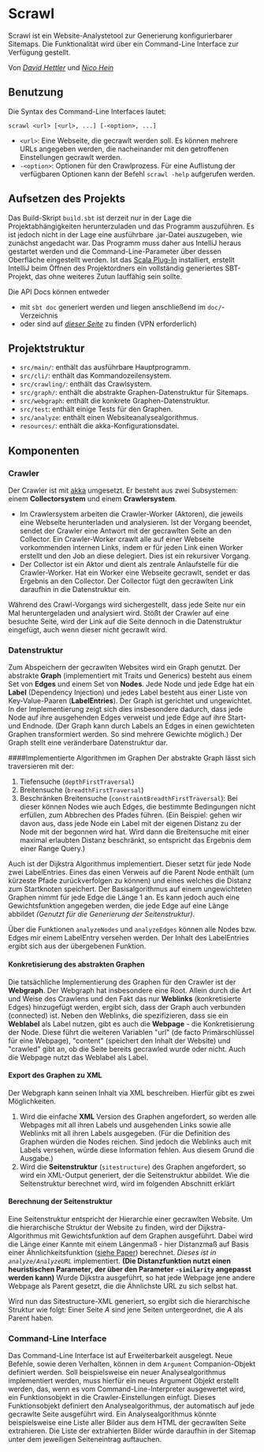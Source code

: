 # Scrawl
Scrawl ist ein Website-Analystetool zur Generierung konfigurierbarer Sitemaps. Die Funktionalität wird über ein Command-Line Interface zur Verfügung gestellt.

Von _[David Hettler](mailto:david.hettler@campus.lmu.de)_ und _[Nico Hein](mailto:n.hein@campus.lmu.de)_

## Benutzung
Die Syntax des Command-Line Interfaces lautet:
```
scrawl <url> [<url>, ...] [-<option>, ...]
```

* ```<url>```: Eine Webseite, die gecrawlt werden soll. Es können mehrere URLs angegeben werden, die nacheinander mit den getroffenen Einstellungen gecrawlt werden.
* ```-<option>```: Optionen für den Crawlprozess. Für eine Auflistung der verfügbaren Optionen kann der Befehl ```scrawl -help``` aufgerufen werden.

## Aufsetzen des Projekts
Das Build-Skript ```build.sbt``` ist derzeit nur in der Lage die Projektabhängigkeiten herunterzuladen und das Programm auszuführen. Es ist jedoch nicht in der Lage eine ausführbare .jar-Datei auszugeben, wie zunächst angedacht war. Das Programm muss daher aus IntelliJ heraus gestartet werden und die Command-Line-Parameter über dessen Oberfläche eingestellt werden. Ist das [Scala Plug-In](https://confluence.jetbrains.com/display/SCA/Scala+Plugin+for+IntelliJ+IDEA) installiert, erstellt IntelliJ beim Öffnen des Projektordners ein vollständig generiertes SBT-Projekt, das ohne weiteres Zutun lauffähig sein sollte. 

Die API Docs können entweder 

* mit ```sbt doc``` generiert werden und liegen anschließend im ```doc/```-Verzeichnis
* oder sind auf _[dieser Seite](https://www.cip.ifi.lmu.de/~hettler/scrawl)_ zu finden (VPN erforderlich)

## Projektstruktur
* ```src/main/```: enthält das ausführbare Hauptprogramm.
* ```src/cli/```: enthält das Kommandozeilensystem.
* ```src/crawling/```: enthält das Crawlsystem.
* ```src/graph/```: enthält die abstrakte Graphen-Datenstruktur für Sitemaps.
* ```src/webgraph```: enthält die konkrete Graphen-Datenstruktur.
* ```src/test```: enthält einige Tests für den Graphen.
* ```src/analyze```: enthält einen Websiteanalysealgorithmus.
* ```resources/```: enthält die akka-Konfigurationsdatei.

## Komponenten
### Crawler
Der Crawler ist mit [akka](http://akka.io/) umgesetzt. Er besteht aus zwei Subsystemen: einem **Collectorsystem** und einem **Crawlersystem**.

* Im Crawlersystem arbeiten die Crawler-Worker (Aktoren), die jeweils eine Webseite herunterladen und analysieren. Ist der Vorgang beendet, sendet der Crawler eine Antwort mit der gecrawlten Seite an den Collector. Ein Crawler-Worker crawlt alle auf einer Webseite vorkommenden internen Links, indem er für jeden Link einen Worker erstellt und den Job an diese delegiert. Dies ist ein rekursiver Vorgang.
* Der Collector ist ein Aktor und dient als zentrale Anlaufstelle für die Crawler-Worker. Hat ein Worker eine Webseite gecrawlt, sendet er das Ergebnis an den Collector. Der Collector fügt den gecrawlten Link daraufhin in die Datenstruktur ein.

Während des Crawl-Vorgangs wird sichergestellt, dass jede Seite nur ein Mal heruntergeladen und analysiert wird. Stößt der Crawler auf eine besuchte Seite, wird der Link auf die Seite dennoch in die Datenstruktur eingefügt, auch wenn dieser nicht gecrawlt wird. 

### Datenstruktur
Zum Abspeichern der gecrawlten Websites wird ein Graph genutzt. Der abstrakte **Graph** (implementiert mit Traits und Generics) besteht aus einem Set von **Edges** und einem Set von **Nodes**. Jede Node und jede Edge hat ein **Label** (Dependency Injection) und jedes Label besteht aus einer Liste von Key-Value-Paaren (**LabelEntries**). Der Graph ist gerichtet und ungewichtet. In der Implementierung zeigt sich dies insbesondere dadurch, dass jede Node auf ihre ausgehenden Edges verweist und jede Edge auf ihre Start- und Endnode. (Der Graph kann durch Labels an Edges in einen gewichteten Graphen transformiert werden. So sind mehrere Gewichte möglich.) Der Graph stellt eine veränderbare Datenstruktur dar. 

####Implementierte Algorithmen im Graphen
Der abstrakte Graph lässt sich traversieren mit der:

1. Tiefensuche (```depthFirstTraversal```)
2. Breitensuche (```breadthFirstTraversal```)
3. Beschränken Breitensuche (```constraintBreadthFirstTraversal```): Bei dieser können Nodes wie auch Edges, die bestimmte Bedingungen nicht erfüllen, zum Abbrechen des Pfades führen. (Ein Beispiel: gehen wir davon aus, dass jede Node ein Label mit der eigenen Distanz zu der Node mit der begonnen wird hat. Wird dann die Breitensuche mit einer maximal erlaubten Distanz beschränkt, so entspricht das Ergebnis dem einer Range Query.)


Auch ist der Dijkstra Algorithmus implementiert. Dieser setzt für jede Node zwei LabelEntries. Eines das einen Verweis auf die Parent Node enthält (um kürzeste Pfade zurückverfolgen zu können) und eines welches die Distanz zum Startknoten speichert. Der Basisalgorithmus auf einem ungewichteten Graphen nimmt für jede Edge die Länge 1 an. Es kann jedoch auch eine Gewichtsfunktion angegeben werden, die jede Edge auf eine Länge abbildet _(Genutzt für die Generierung der Seitenstruktur)_.

Über die Funktionen ```analyzeNodes``` und ```analyzeEdges``` können alle Nodes bzw. Edges mir einem LabelEntry versehen werden. Der Inhalt des LabelEntries ergibt sich aus der übergebenen Funktion.

#### Konkretisierung des abstrakten Graphen
Die tatsächliche Implementierung des Graphen für den Crawler ist der **Webgraph**. Der Webgraph hat insbesondere eine Root. Allein durch die Art und Weise des Crawlens und den Fakt das nur **Weblinks** (konkretisierte Edges) hinzugefügt werden, ergibt sich, dass der Graph auch verbunden (connected) ist. Neben den Weblinks, die spezifizieren, dass sie ein **Weblabel** als Label nutzen, gibt es auch die **Webpage** - die Konkretisierung der Node. Diese führt die weiteren Variablen "url" (de facto Primärschlüssel für eine Webpage), "content" (speichert den Inhalt der Website) und "crawled" gibt an, ob die Seite bereits gecrawled wurde oder nicht. Auch die Webpage nutzt das Weblabel als Label.

#### Export des Graphen zu XML
Der Webgraph kann seinen Inhalt via XML beschreiben. Hierfür gibt es zwei Möglichkeiten.

1. Wird die einfache **XML** Version des Graphen angefordert, so werden alle Webpages mit all ihren Labels und ausgehenden Links sowie alle Weblinks mit all ihren Labels ausgegeben. (Für die Definition des Graphen würden die Nodes reichen. Sind jedoch die Weblinks auch mit Labels versehen, würde diese Information fehlen. Aus diesem Grund die Ausgabe.)
2. Wird die **Seitenstruktur** (```sitestructure```) des Graphen angefordert, so wird ein XML-Output generiert, der die Seitenstruktur abbildet. Wie die Seitenstruktur berechnet wird, wird im folgenden Abschnitt erklärt

#### Berechnung der Seitenstruktur
Eine Seitenstruktur entspricht der Hierarchie einer gecrawlten Website. Um die hierarchische Struktur der Website zu finden, wird der Dijkstra-Algorithmus mit Gewichtsfunktion auf dem Graphen ausgeführt. Dabei wird die Länge einer Kannte mit einem Längenmaß - hier Distanzmaß auf Basis einer Ähnlichkeitsfunktion ([siehe Paper](http://www2007.org/workshops/paper_103.pdf)) berechnet. _Dieses ist in ```analyze/AnalyzeURL```_ implementiert. **(Die Distanzfunktion nutzt einen heuristischen Parameter, der über den Parameter ```-similarity``` angepasst werden kann)**
Wurde Dijkstra ausgeführt, so hat jede Webpage jene andere Webpage als Parent gesetzt, die die Ähnlichste URL zu sich selbst hat.

Wird nun das Sitestructure-XML generiert, so ergibt sich die hierarchische Struktur wie folgt: Einer Seite _A_ sind jene Seiten untergeordnet, die _A_ als Parent haben.


### Command-Line Interface
Das Command-Line Interface ist auf Erweiterbarkeit ausgelegt. Neue Befehle, sowie deren Verhalten, können in dem ```Argument``` Companion-Objekt definiert werden. Soll beispielsweise ein neuer Analysealgorithmus implementiert werden, muss hierfür ein neues Argument Objekt erstellt werden, das, wenn es vom Command-Line-Interpreter ausgewertet wird, ein Funktionsobjekt in die Crawler-Einstellungen einfügt. Dieses Funktionsobjekt definiert den Analysealgorithmus, der automatisch auf jede gecrawlte Seite ausgeführt wird. Ein Analysealgorithmus könnte beispielsweise eine Liste aller Bilder aus dem HTML der gecrawlten Seite extrahieren. Die Liste der extrahierten Bilder würde daraufhin in der Sitemap unter dem jeweiligen Seiteneintrag auftauchen.

